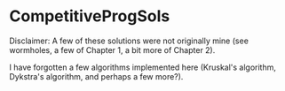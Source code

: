# CompetitiveProgSols

Disclaimer: A few of these solutions were not originally mine (see wormholes, a few of Chapter 1, a bit more of Chapter 2).

I have forgotten a few algorithms implemented here (Kruskal's algorithm, Dykstra's algorithm, and perhaps a few more?).
